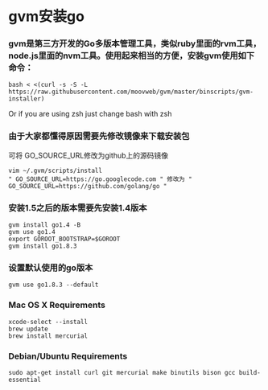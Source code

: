 # gvm安装go
### gvm是第三方开发的Go多版本管理工具，类似ruby里面的rvm工具，node.js里面的nvm工具。使用起来相当的方便，安装gvm使用如下命令：
```
bash < <(curl -s -S -L https://raw.githubusercontent.com/moovweb/gvm/master/binscripts/gvm-installer)
```
Or if you are using zsh just change bash with zsh

### 由于大家都懂得原因需要先修改镜像来下载安装包
可将 GO_SOURCE_URL修改为github上的源码镜像
```
vim ~/.gvm/scripts/install
" GO_SOURCE_URL=https://go.googlecode.com " 修改为 " GO_SOURCE_URL=https://github.com/golang/go "
```

### 安装1.5之后的版本需要先安装1.4版本
```
gvm install go1.4 -B
gvm use go1.4
export GOROOT_BOOTSTRAP=$GOROOT
gvm install go1.8.3
```

### 设置默认使用的go版本
```
gvm use go1.8.3 --default
```

### Mac OS X Requirements
```
xcode-select --install
brew update
brew install mercurial
```

### Debian/Ubuntu Requirements
```
sudo apt-get install curl git mercurial make binutils bison gcc build-essential
```